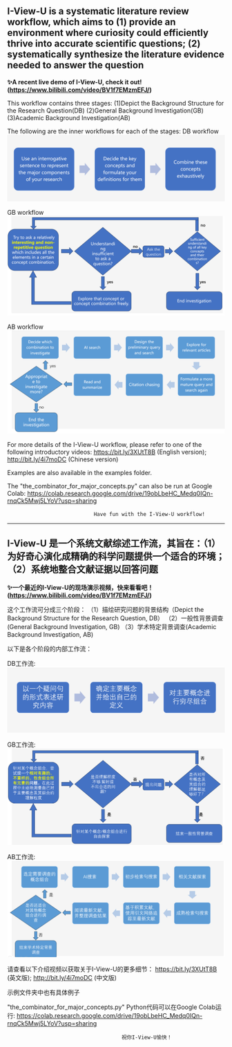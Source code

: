 ## **I-View-U is a systematic literature review workflow, which aims to (1) provide an environment where curiosity could efficiently thrive into accurate scientific questions; (2) systematically synthesize the literature evidence needed to answer the question**

**✨A recent live demo of I-View-U, check it out!(https://www.bilibili.com/video/BV1f7EMzmEFJ/)**

This workflow contains three stages: 
(1)Depict the Background Structure for the Research Question(DB)
(2)General Background Investigation(GB)
(3)Academic Background Investigation(AB)

The following are the inner workflows for each of the stages:
DB workflow
![alt text](image-1.png)




GB workflow
![alt text](image-2.png)




AB workflow
![alt text](image-3.png)




For more details of the I-View-U workflow, please refer to one of the following introductory videos:
https://bit.ly/3XUtT8B (English version); http://bit.ly/4i7moDC (Chinese version)

Examples are also available in the examples folder. 

The "the_combinator_for_major_concepts.py" can also be run at Google Colab:
https://colab.research.google.com/drive/19obLbeHC_Medq0IQn-rnqCk5Mwj5LYoV?usp=sharing


                                Have fun with the I-View-U workflow!


---


## **I-View-U 是一个系统文献综述工作流，其旨在：（1）为好奇心演化成精确的科学问题提供一个适合的环境；（2）系统地整合文献证据以回答问题**

**✨一个最近的I-View-U的现场演示视频，快来看看吧！(https://www.bilibili.com/video/BV1f7EMzmEFJ/)**

这个工作流可分成三个阶段：
（1）描绘研究问题的背景结构（Depict the Background Structure for the Research Question, DB）
（2）一般性背景调查(General Background Investigation, GB)
（3）学术特定背景调查(Academic Background Investigation, AB)

以下是各个阶段的内部工作流：

DB工作流:
![alt text](image-4.png)




GB工作流:
![alt text](image-5.png)




AB工作流:
![alt text](image-6.png)




请查看以下介绍视频以获取关于I-View-U的更多细节：
https://bit.ly/3XUtT8B (英文版); http://bit.ly/4i7moDC (中文版)

示例文件夹中也有具体例子

"the_combinator_for_major_concepts.py" Python代码可以在Google Colab运行:
https://colab.research.google.com/drive/19obLbeHC_Medq0IQn-rnqCk5Mwj5LYoV?usp=sharing


                                         祝你I-View-U愉快！